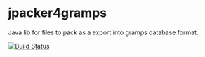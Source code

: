 # jpacker4gramps
Java lib for files to pack as a export into gramps database format.

[![Build Status](https://travis-ci.org/FunThomas424242/jpacker4gramps.svg?branch=master)](https://travis-ci.org/FunThomas424242/jpacker4gramps)

